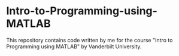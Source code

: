 # Intro-to-Programming-using-MATLAB
This repository contains code written by me for the course "Intro to Programming using MATLAB" by Vanderbilt University.
